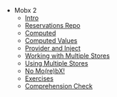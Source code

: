 - Mobx 2
  - [Intro](./Intro.md "Intro")
  - [Reservations Repo](./Reservations-Repo.md "Reservations Repo")
  - [Computed](./Computed.md "Computed")
  - [Computed Values](./Computed-Values.md "Computed Values")
  - [Provider and Inject](./Provider-and-Inject.md "Provider and Inject")
  - [Working with Multiple Stores](./Working-with-Multiple-Stores.md "Working with Multiple Stores")
  - [Using Multiple Stores](./Using-Multiple-Stores.md "Using Multiple Stores")
  - [No Mo(re)bX!](./No-Mo-re-bX-.md "No Mo(re)bX!")
  - [Exercises](./Exercises.md "Exercises")
  - [Comprehension Check](./Comprehension-Check.md "Comprehension Check")
